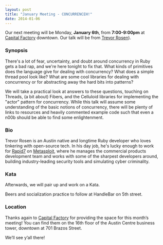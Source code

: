 ```yaml
---
layout: post
title: "January Meeting - CONCURRENCEH!"
date: 2014-01-06
---
```


Our next meeting will be Monday, **January 6th**, from **7:00-9:00pm** at
[Capital Factory][CF] downtown. Our talk will be from [Trevor Rosen][SP]).

 [CF]: http://www.capitalfactory.com/about/contact/
 [SP]: http://twitter.com/trevrosen

### Synopsis
There's a lot of fear, uncertainty, and doubt around concurrency in Ruby gets a bad rap, and we're here tonight to fix that. What kinds of primitives does the language give for dealing with concurrency?  What does a simple thread pool look like? What are some cool libraries for dealing with concurrency or for abstracting away the hard bits into patterns?

We will take a practical look at answers to these questions, touching on Threads, (a bit about) Fibers, and the Celluloid libraries for implementing the "actor" pattern for concurrency.  While this talk will assume some understanding of the basic notions of concurrency, there will be plenty of links to resources and heavily commented example code such that even a n00b should be able to find some enlightenment.

### Bio
Trevor Rosen is an Austin native and longtime Ruby developer who loves tinkering with open-source tech.  In his day job, he's lucky enough to work for [Rapid7][R7] on [Metasploit][MSF], where he manages the commercial products development team and works with some of the sharpest developers around, building industry-leading security tools and simulating cyber criminality.

[R7]: http://www.rapid7.com
[MSF]: http://en.wikipedia.org/wiki/Metasploit_Project

### Kata

Afterwards, we will pair up and work on a Kata.

Beers and socialization practice to follow at HandleBar on 5th street.

### Location

Thanks again to [Capital Factory](http://www.capitalfactory.com/) for providing
the space for this month’s meeting! You can find them on the 16th floor of the
Austin Centre business tower, downtown at 701 Brazos Street.

We’ll see y’all there!

